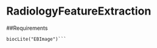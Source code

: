 # RadiologyFeatureExtraction

##Requirements
```source("http://bioconductor.org/biocLite.R")
biocLite("EBImage")```
